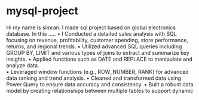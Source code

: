 # mysql-project
Hi my name is simran. I made sql project based on global electronics database.
 In this .....
• I Conducted a detailed sales analysis with SQL focusing on revenue, 
profitability, customer spending, store performance, returns, and regional trends. 
• Utilized advanced SQL queries including GROUP BY, LIMIT and various types of joins to extract and summarize key 
insights. 
• Applied functions such as DATE and REPLACE to manipulate and analyze data.  
• Leveraged window functions (e.g., ROW_NUMBER, RANK) for advanced data ranking and trend 
analysis. 
• Cleaned and transformed data using Power Query to ensure data accuracy and consistency. 
•  Built a robust data model by creating relationships between multiple tables to support dynamic
